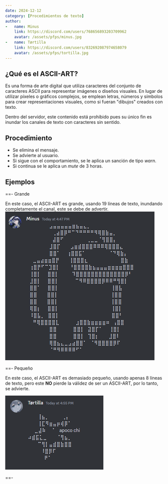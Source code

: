 ```yaml
---
date: 2024-12-12
category: [Procedimientos de texto]
author:
-   name: Minus
    link: https://discord.com/users/768656893203709962
    avatar: /assets/pfps/minus.jpg
-   name: Tørtilla
    link: https://discord.com/users/832692087974658079
    avatar: /assets/pfps/tortilla.jpg
---
```


## ¿Qué es el ASCII-ART?

Es una forma de arte digital que utiliza caracteres del conjunto de caracteres ASCII para representar imágenes o diseños visuales. En lugar de utilizar píxeles o gráficos complejos, se emplean letras, números y símbolos para crear representaciones visuales, como si fueran "dibujos" creados con texto.

Dentro del servidor, este contenido está prohibido pues su único fin es inundar los canales de texto con caracteres sin sentido.

## Procedimiento

- Se elimina el mensaje.
- Se advierte al usuario.
- Si sigue con el comportamiento, se le aplica un sanción de tipo *warn*.
- Si continua se le aplica un *mute* de 3 horas.

## Ejemplos
==- Grande

En este caso, el ASCII-ART es grande, usando 19 líneas de texto, inundando completamente el canal, este se debe de advertir.
![](/assets/examples/ascii_ex_1.png)

==- Pequeño

En este caso, el ASCII-ART es demasiado pequeño, usando apenas 8 líneas de texto, pero este **NO** pierde la válidez de ser un ASCII-ART, por lo tanto, se advierte.

![](/assets/examples/ascii_ex_2.png)

==-